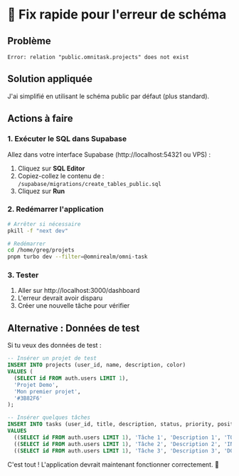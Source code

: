 # 🚀 Fix rapide pour l'erreur de schéma

## Problème
`Error: relation "public.omnitask.projects" does not exist`

## Solution appliquée
J'ai simplifié en utilisant le schéma public par défaut (plus standard).

## Actions à faire

### 1. Exécuter le SQL dans Supabase

Allez dans votre interface Supabase (http://localhost:54321 ou VPS) :
1. Cliquez sur **SQL Editor**
2. Copiez-collez le contenu de : `/supabase/migrations/create_tables_public.sql`
3. Cliquez sur **Run**

### 2. Redémarrer l'application

```bash
# Arrêter si nécessaire
pkill -f "next dev"

# Redémarrer
cd /home/greg/projets
pnpm turbo dev --filter=@omnirealm/omni-task
```

### 3. Tester

1. Aller sur http://localhost:3000/dashboard
2. L'erreur devrait avoir disparu
3. Créer une nouvelle tâche pour vérifier

## Alternative : Données de test

Si tu veux des données de test :

```sql
-- Insérer un projet de test
INSERT INTO projects (user_id, name, description, color)
VALUES (
  (SELECT id FROM auth.users LIMIT 1),
  'Projet Demo',
  'Mon premier projet',
  '#3B82F6'
);

-- Insérer quelques tâches
INSERT INTO tasks (user_id, title, description, status, priority, position)
VALUES 
  ((SELECT id FROM auth.users LIMIT 1), 'Tâche 1', 'Description 1', 'TODO', 'HIGH', 0),
  ((SELECT id FROM auth.users LIMIT 1), 'Tâche 2', 'Description 2', 'IN_PROGRESS', 'MEDIUM', 0),
  ((SELECT id FROM auth.users LIMIT 1), 'Tâche 3', 'Description 3', 'DONE', 'LOW', 0);
```

C'est tout ! L'application devrait maintenant fonctionner correctement. 🎉